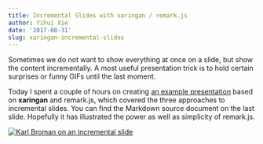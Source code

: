 ```yaml
---
title: Incremental Slides with xaringan / remark.js
author: Yihui Xie
date: '2017-08-31'
slug: xaringan-incremental-slides
---
```


Sometimes we do not want to show everything at once on a slide, but show the content incrementally. A most useful presentation trick is to hold certain surprises or funny GIFs until the last moment.

Today I spent a couple of hours on creating [an example presentation](https://slides.yihui.org/xaringan/incremental.html) based on **xaringan** and remark.js, which covered the three approaches to incremental slides. You can find the Markdown source document on the last slide. Hopefully it has illustrated the power as well as simplicity of remark.js.

[![Karl Broman on an incremental slide](https://db.yihui.org/images/incremental-karl.png)](https://slides.yihui.org/xaringan/incremental.html)

